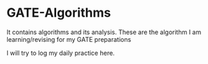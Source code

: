 # GATE-Algorithms
It contains algorithms and its analysis. These are the algorithm I am learning/revising for my GATE preparations

I will try to log my daily practice here.